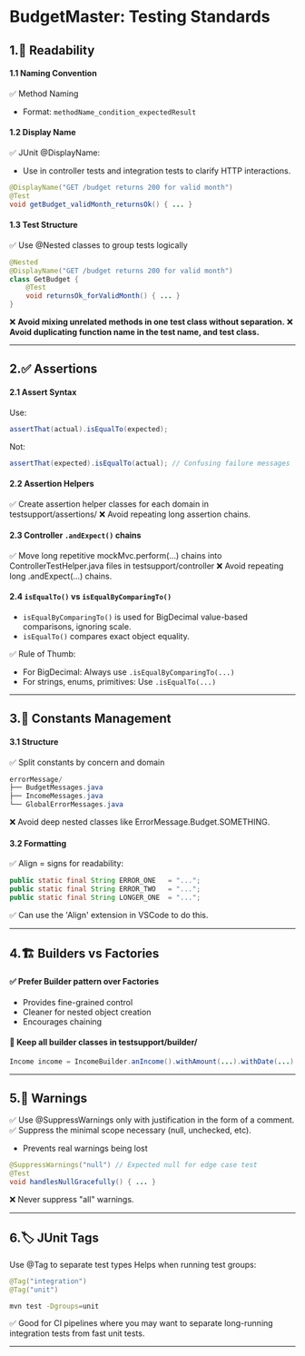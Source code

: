 # **BudgetMaster: Testing Standards**

## **1.📁 Readability**

#### **1.1 Naming Convention**
✅ Method Naming
- Format: `methodName_condition_expectedResult`


#### **1.2 Display Name**
✅ JUnit @DisplayName:
- Use in controller tests and integration tests to clarify HTTP interactions.
```java
@DisplayName("GET /budget returns 200 for valid month")
@Test
void getBudget_validMonth_returnsOk() { ... }
```


#### **1.3 Test Structure**
✅ Use @Nested classes to group tests logically
```java
@Nested
@DisplayName("GET /budget returns 200 for valid month")
class GetBudget {
    @Test
    void returnsOk_forValidMonth() { ... }
}
```
❌ **Avoid mixing unrelated methods in one test class without separation.**
❌ **Avoid duplicating function name in the test name, and test class.**

---

## **2.✅ Assertions**

#### **2.1 Assert Syntax**
Use:
```java
assertThat(actual).isEqualTo(expected);
```
Not:
```java
assertThat(expected).isEqualTo(actual); // Confusing failure messages
```

#### **2.2 Assertion Helpers**
✅ Create assertion helper classes for each domain in testsupport/assertions/
❌ Avoid repeating long assertion chains.


#### **2.3 Controller `.andExpect()` chains**
✅ Move long repetitive mockMvc.perform(...) chains into ControllerTestHelper.java files in testsupport/controller
❌ Avoid repeating long .andExpect(...) chains.

#### **2.4 `isEqualTo()` vs `isEqualByComparingTo()`**
- `isEqualByComparingTo()` is used for BigDecimal value-based comparisons, ignoring scale.
- `isEqualTo()` compares exact object equality.

✅ Rule of Thumb:
- For BigDecimal: Always use `.isEqualByComparingTo(...)`
- For strings, enums, primitives: Use `.isEqualTo(...)`

---

## **3.🔢 Constants Management**

#### **3.1 Structure**
✅ Split constants by concern and domain
```java
errorMessage/
├── BudgetMessages.java
├── IncomeMessages.java
└── GlobalErrorMessages.java
```
❌ Avoid deep nested classes like ErrorMessage.Budget.SOMETHING.

#### **3.2 Formatting**
✅ Align = signs for readability:
```java
public static final String ERROR_ONE   = "...";
public static final String ERROR_TWO   = "...";
public static final String LONGER_ONE  = "...";
```
✅ Can use the 'Align' extension in VSCode to do this.

---

## **4.🏗 Builders vs Factories**

#### ✅ Prefer Builder pattern over Factories
- Provides fine-grained control
- Cleaner for nested object creation
- Encourages chaining

#### 📁 Keep all builder classes in testsupport/builder/
```java
Income income = IncomeBuilder.anIncome().withAmount(...).withDate(...).build();
```

---

## **5.🚫 Warnings**

✅ Use @SuppressWarnings only with justification in the form of a comment.
✅ Suppress the minimal scope necessary (null, unchecked, etc).
- Prevents real warnings being lost

```java
@SuppressWarnings("null") // Expected null for edge case test
@Test
void handlesNullGracefully() { ... }
```
❌ Never suppress "all" warnings.

--- 

## **6.🏷 JUnit Tags**

Use @Tag to separate test types
Helps when running test groups:

```java
@Tag("integration")
@Tag("unit")
```

```bash
mvn test -Dgroups=unit
```
✅ Good for CI pipelines where you may want to separate long-running integration tests from fast unit tests.

--- 